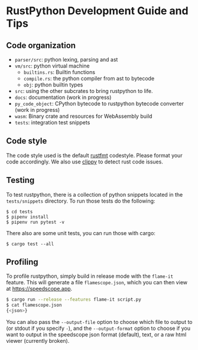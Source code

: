 # RustPython Development Guide and Tips

## Code organization

- `parser/src`: python lexing, parsing and ast
- `vm/src`: python virtual machine
  - `builtins.rs`: Builtin functions
  - `compile.rs`: the python compiler from ast to bytecode
  - `obj`: python builtin types
- `src`: using the other subcrates to bring rustpython to life.
- `docs`: documentation (work in progress)
- `py_code_object`: CPython bytecode to rustpython bytecode converter (work in
  progress)
- `wasm`: Binary crate and resources for WebAssembly build
- `tests`: integration test snippets

## Code style

The code style used is the default
[rustfmt](https://github.com/rust-lang/rustfmt) codestyle. Please format your
code accordingly. We also use [clippy](https://github.com/rust-lang/rust-clippy)
to detect rust code issues.

## Testing

To test rustpython, there is a collection of python snippets located in the
`tests/snippets` directory. To run those tests do the following:

```shell
$ cd tests
$ pipenv install
$ pipenv run pytest -v
```

There also are some unit tests, you can run those with cargo:

```shell
$ cargo test --all
```

## Profiling

To profile rustpython, simply build in release mode with the `flame-it` feature.
This will generate a file `flamescope.json`, which you can then view at
https://speedscope.app.

```sh
$ cargo run --release --features flame-it script.py
$ cat flamescope.json
{<json>}
```

You can also pass the `--output-file` option to choose which file to output to
(or stdout if you specify `-`), and the `--output-format` option to choose if
you want to output in the speedscope json format (default), text, or a raw html
viewer (currently broken).
